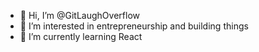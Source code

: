 - 👋 Hi, I’m @GitLaughOverflow
- 👀 I’m interested in entrepreneurship and building things 
- 🌱 I’m currently learning React

<!---
GitLaughOverflow/GitLaughOverflow is a ✨ special ✨ repository because its `README.md` (this file) appears on your GitHub profile.
You can click the Preview link to take a look at your changes.
--->
